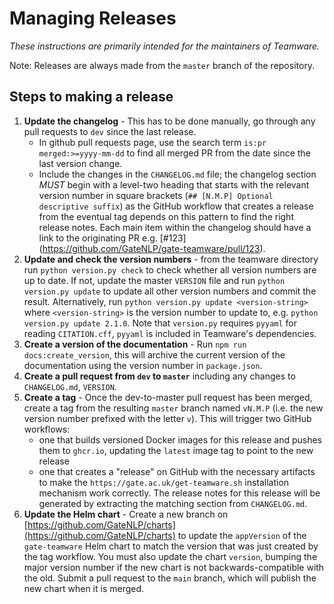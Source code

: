 # Managing Releases

*These instructions are primarily intended for the maintainers of Teamware.*

Note: Releases are always made from the `master` branch of the repository.

## Steps to making a release

1. **Update the changelog** - This has to be done manually, go through any pull requests to `dev` since the last release.
   - In github pull requests page, use the search term `is:pr merged:>=yyyy-mm-dd` to find all merged PR from the date since the last version change.
   - Include the changes in the `CHANGELOG.md` file; the changelog section _MUST_ begin with a level-two heading that starts with the relevant version number in square brackets (`## [N.M.P] Optional descriptive suffix`) as the GitHub workflow that creates a release from the eventual tag depends on this pattern to find the right release notes.  Each main item within the changelog should have a link to the originating PR e.g. \[#123\](https://github.com/GateNLP/gate-teamware/pull/123).
1. **Update and check the version numbers** - from the teamware directory run `python version.py check` to check whether all version numbers are up to date. If not, update the master `VERSION` file and run `python version.py update` to update all other version numbers and commit the result. Alternatively, run `python version.py update <version-string>` where `<version-string>` is the version number to update to, e.g. `python version.py update 2.1.0`. Note that `version.py` requires `pyyaml` for reading `CITATION.cff`, `pyyaml` is included in Teamware's dependencies.
1. **Create a version of the documentation** - Run `npm run docs:create_version`, this will archive the current version of the documentation using the version number in `package.json`.  
1. **Create a pull request from `dev` to `master`** including any changes to `CHANGELOG.md`, `VERSION`.
1. **Create a tag** - Once the dev-to-master pull request has been merged, create a tag from the resulting `master` branch named `vN.M.P` (i.e. the new version number prefixed with the letter `v`).  This will trigger two GitHub workflows:
    - one that builds versioned Docker images for this release and pushes them to `ghcr.io`, updating the `latest` image tag to point to the new release
    - one that creates a "release" on GitHub with the necessary artifacts to make the `https://gate.ac.uk/get-teamware.sh` installation mechanism work correctly.  The release notes for this release will be generated by extracting the matching section from `CHANGELOG.md`.
1. **Update the Helm chart** - Create a new branch on [https://github.com/GateNLP/charts](https://github.com/GateNLP/charts) to update the `appVersion` of the `gate-teamware` Helm chart to match the version that was just created by the tag workflow.  You must also update the chart `version`, bumping the major version number if the new chart is not backwards-compatible with the old.  Submit a pull request to the `main` branch, which will publish the new chart when it is merged.
